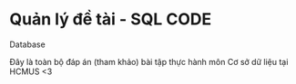 # Quản lý đề tài - SQL CODE
Database

Đây là toàn bộ đáp án (tham khảo) bài tập thực hành môn Cơ sở dữ liệu tại HCMUS <3
